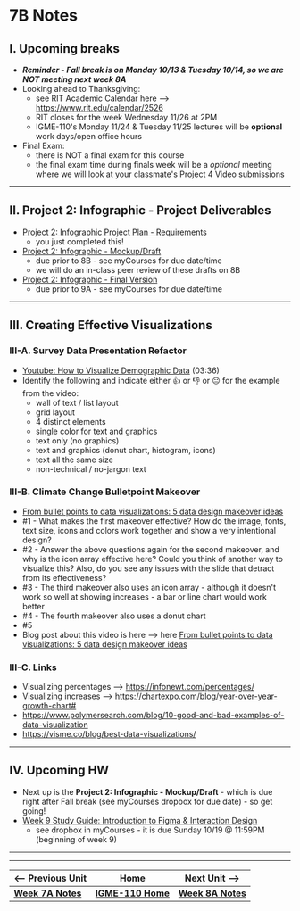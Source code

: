 # 7B Notes

## I. Upcoming breaks
- ***Reminder - Fall break is on Monday 10/13 & Tuesday 10/14, so we are NOT meeting next week 8A***
- Looking ahead to Thanksgiving:
   - see RIT Academic Calendar here --> https://www.rit.edu/calendar/2526
   - RIT closes for the week Wednesday 11/26 at 2PM
   - IGME-110's Monday 11/24 & Tuesday 11/25 lectures will be **optional** work days/open office hours
- Final Exam:
  - there is NOT a final exam for this course
  - the final exam time during finals week will be a *optional* meeting where we will look at your classmate's Project 4 Video submissions

---

## II. Project 2: Infographic - Project Deliverables
- [Project 2: Infographic Project Plan - Requirements](../documents/p2-project-plan.md)
  - you just completed this!
- [Project 2: Infographic - Mockup/Draft](../documents/p2-mockup-draft.md)
  - due prior to 8B - see myCourses for due date/time
  - we will do an in-class peer review of these drafts on 8B
- [Project 2: Infographic - Final Version](../documents/p2-final.md)
  - due prior to 9A - see myCourses for due date/time
 
---

## III. Creating Effective Visualizations

### III-A. Survey Data Presentation Refactor

- [Youtube: How to Visualize Demographic Data](https://www.youtube.com/watch?v=8K7m4plOiuc) (03:36)
- Identify the following and indicate either 👍 or 👎 or 😐 for the example from the video:
  - wall of text / list layout
  - grid layout
  - 4 distinct elements
  - single color for text and graphics
  - text only (no graphics)
  - text and graphics (donut chart, histogram, icons)
  - text all the same size
  - non-technical / no-jargon text

### III-B. Climate Change Bulletpoint Makeover 

- [From bullet points to data visualizations: 5 data design makeover ideas](https://www.youtube.com/watch?v=xqgkqibkTXo)
- #1 - What makes the first makeover effective? How do the image, fonts, text size, icons and colors work together and show a very intentional design?
- #2 - Answer the above questions again for the second makeover, and why is the icon array effective here? Could you think of another way to visualize this? Also, do you see any issues with the slide that detract from its effectiveness?
- #3 - The third makeover also uses an icon array - although it doesn't work so well at showing increases - a bar or line chart would work better
- #4 - The fourth makeover also uses a donut chart
- #5
- Blog post about this video is here -->  here [From bullet points to data visualizations: 5 data design makeover ideas](https://www.echorivera.com/blog/dataviz-makeover-single-percentages)


### III-C. Links
- Visualizing percentages --> https://infonewt.com/percentages/
- Visualizing increases --> https://chartexpo.com/blog/year-over-year-growth-chart#
- https://www.polymersearch.com/blog/10-good-and-bad-examples-of-data-visualization
- https://visme.co/blog/best-data-visualizations/

---

## IV. Upcoming HW
- Next up is the **Project 2: Infographic - Mockup/Draft** - which is due right after Fall break (see myCourses dropbox for due date) - so get going!
- [Week 9 Study Guide: Introduction to Figma & Interaction Design](https://docs.google.com/document/d/1nlwsaJXJozfZu4VocByOHxetIghnsTwGtABZgRNFOCc/edit?usp=sharing)
  - see dropbox in myCourses - it is due Sunday 10/19 @ 11:59PM (beginning of week 9)
 
---
---

| <-- Previous Unit | Home | Next Unit -->
| --- | --- | --- 
|   [**Week 7A Notes**](7A.md)  |  [**IGME-110 Home**](../) | [**Week 8A Notes**](8A.md)
